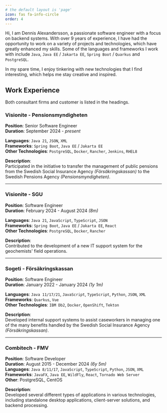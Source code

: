 ```yaml
---
# the default layout is 'page'
icon: fas fa-info-circle
order: 4
---
```


Hi, I am Dennis Alexandersson, a passionate software engineer with a focus on backend systems. With over 9 years of experience, I have had the opportunity to work on a variety of projects and technologies, which have greatly enhanced my skills. Some of the languages and frameworks I work with include `Java`, `Java EE` / `Jakarta EE`, `Spring Boot` / `Quarkus` and `PostgreSQL`.

In my spare time, I enjoy tinkering with new technologies that I find interesting, which helps me stay creative and inspired.


## Work Experience

Both consultant firms and customer is listed in the headings.

### Visionite - Pensionsmyndigheten
**Position**: Senior Software Engineer  
**Duration**: September 2024 - *present*

**Languages**: `Java 21`, `JSON`, `XML`  
**Frameworks**: `Spring Boot`, `Java EE` / `Jakarta EE`   
**Other Technologies**: `PostgreSQL`, `Docker`, `Rancher`, `Jenkins`, `RHEL8`

**Description**:  
Participated in the initiative to transfer the management of public pensions from the Swedish Social Insurance Agency *(Försäkringskassan)* to the Swedish Pensions Agency *(Pensionsmyndigheten)*.

---

### Visionite - SGU
**Position**: Software Engineer  
**Duration**: February 2024 - August 2024 *(8m)*

**Languages**: `Java 21`, `JavaScript`, `TypeScript`, `JSON`  
**Frameworks**: `Spring Boot`, `Java EE` / `Jakarta EE`, `React`  
**Other Technologies**: `PostgreSQL`, `Docker`, `Rancher`

**Description**:  
Contributed to the development of a new IT support system for the geochemists' field operations.

---

### Sogeti - Försäkringskassan
**Position**: Software Engineer  
**Duration**: January 2022 - January 2024 *(1y 1m)*

**Languages**: `Java 11/17/21`, `JavaScript`, `TypeScript`, `Python`, `JSON`, `XML`  
**Frameworks**: `Quarkus`, `Vue`  
**Other Technologies**: `IBM Db2`, `Docker`, `OpenShift`, `Tekton`

**Description**:  
Developed internal support systems to assist caseworkers in managing one of the many benefits handled by the Swedish Social Insurance Agency *(Försäkringskassan)*.

---

### Combitech - FMV
**Position**: Software Developer  
**Duration**: August 2015 - December 2024 *(6y 5m)*  
**Languages**: `Java 8/11/17`, `JavaScript`, `TypeScript`, `Python`, `JSON`, `XML`  
**Frameworks**: `JavaFX`, `Java EE`, `WildFly`, `React`, `Tornado Web Server`  
**Other**: PostgreSQL, CentOS

**Description**:  
Developed several different types of applications in various technologies, including standalone desktop applications, client-server solutions, and backend processing.

